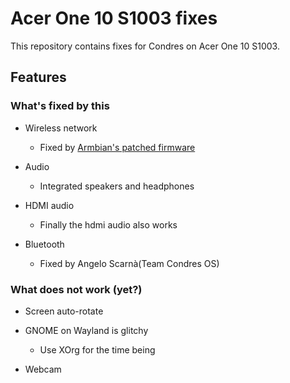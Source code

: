 # Acer One 10 S1003 fixes

This repository contains fixes for Condres on Acer One 10 S1003.

## Features
### What's fixed by this

* Wireless network
  * Fixed by [Armbian's patched firmware](https://github.com/armbian/firmware)

* Audio
  * Integrated speakers and headphones

* HDMI audio
  * Finally the hdmi audio also works

* Bluetooth
  * Fixed by Angelo Scarnà(Team Condres OS)

### What does not work (yet?)

* Screen auto-rotate

* GNOME on Wayland is glitchy
  * Use XOrg for the time being
  
* Webcam
